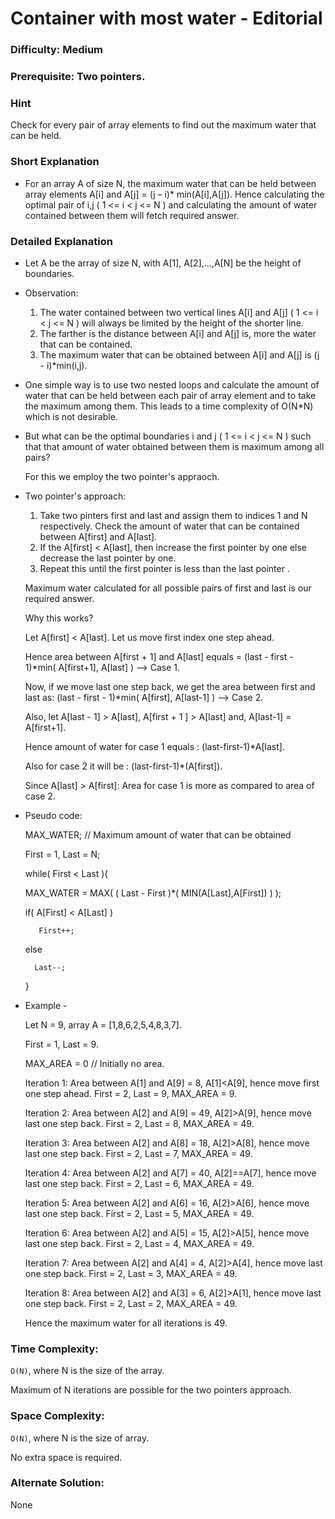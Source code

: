 # Container with most water - Editorial

### Difficulty:  Medium

### Prerequisite:  Two pointers.

### Hint

Check for every pair of array elements to find out the maximum water that can be held. 

### Short Explanation

* For an array A of size N, the maximum water that can be held between array elements A[i] and A[j] = (j – i)* min(A[i],A[j]). Hence calculating the optimal pair of i,j 
  ( 1 <= i < j <= N ) and calculating the amount of water contained between them will fetch required answer.

### Detailed Explanation

* Let A be the array of size N, with A[1], A[2],...,A[N] be the height of boundaries.

* Observation:

  1. The water contained between two vertical lines A[i] and A[j] ( 1 <= i < j <= N ) will always be limited by the height of the shorter line.
  2. The farther is the distance between A[i] and A[j] is, more the water that can be contained.
  3. The maximum water that can be obtained between A[i] and A[j] is (j - i)*min(i,j).
  

* One simple way is to use two nested loops and calculate the amount of water that can be held between each pair of array element and to take the maximum among them. This leads   to a time complexity of O(N*N) which is not desirable.

* But what can be the optimal boundaries i and j ( 1 <= i < j <= N ) such that that amount of water obtained between them is maximum among all pairs?
  
  For this we employ the two pointer's appraoch.

* Two pointer's approach:
  
  1. Take two pinters first and last and assign them to indices 1 and N respectively. Check the amount of water that can be contained between A[first] and A[last].
  2. If the A[first] < A[last], then increase the first pointer by one else decrease the last pointer by one.
  3. Repeat this until the first pointer is less than the last pointer .
  
  Maximum water calculated for all possible pairs of first and last is our required answer.
  
  Why this works?

  Let A[first] < A[last]. Let us move first index one step ahead.
  
  Hence area between A[first + 1] and A[last] equals = (last - first - 1)*min( A[first+1], A[last] ) --> Case 1.
  
  Now, if we move last one step back, we get the area between first and last as: (last - first - 1)*min( A[first], A[last-1] ) --> Case 2.
  
  Also, let A[last - 1] > A[last], A[first + 1 ] > A[last] and, A[last-1] = A[first+1].
  
  Hence amount of water for case 1 equals : (last-first-1)*A[last].
  
  Also for case 2 it will be : (last-first-1)*(A[first]).
  
  Since A[last] > A[first]: Area for case 1 is more as compared to area of case 2.

* Pseudo code:
  
  MAX_WATER; // Maximum amount of water that can be obtained

  First = 1, Last = N;
  
  while( First < Last ){
  
     MAX_WATER = MAX( ( Last - First )*( MIN(A[Last],A[First]) ) );
  
     if( A[First] < A[Last] )
     
         First++;
         
     else
     
        Last--;
  }

* Example -
 
  Let N = 9, array A =  [1,8,6,2,5,4,8,3,7].
  
  First = 1, Last = 9.
  
  MAX_AREA = 0 // Initially no area.
  
  Iteration 1: Area between A[1] and A[9] = 8, A[1]<A[9], hence move first one step ahead. First = 2, Last = 9, MAX_AREA = 9.
  
  Iteration 2: Area between A[2] and A[9] = 49, A[2]>A[9], hence move last one step back. First = 2, Last = 8, MAX_AREA = 49. 
  
  Iteration 3: Area between A[2] and A[8] = 18, A[2]>A[8], hence move last one step back. First = 2, Last = 7, MAX_AREA = 49.
  
  Iteration 4: Area between A[2] and A[7] = 40, A[2]==A[7], hence move last one step back. First = 2, Last = 6, MAX_AREA = 49. 
  
  Iteration 5: Area between A[2] and A[6] = 16, A[2]>A[6], hence move last one step back. First = 2, Last = 5, MAX_AREA = 49.
  
  Iteration 6: Area between A[2] and A[5] = 15, A[2]>A[5], hence move last one step back. First = 2, Last = 4, MAX_AREA = 49.
  
  Iteration 7: Area between A[2] and A[4] = 4, A[2]>A[4], hence move last one step back. First = 2, Last = 3, MAX_AREA = 49.
  
  Iteration 8: Area between A[2] and A[3] = 6, A[2]>A[1], hence move last one step back. First = 2, Last = 2, MAX_AREA = 49.
 
  Hence the maximum water for all iterations is 49.

### Time Complexity:

`O(N)`, where N is the size of the array.

Maximum of N iterations are possible for the two pointers approach.

### Space Complexity:

`O(N)`, where N is the size of array.

No extra space is required.

### Alternate Solution:

None
